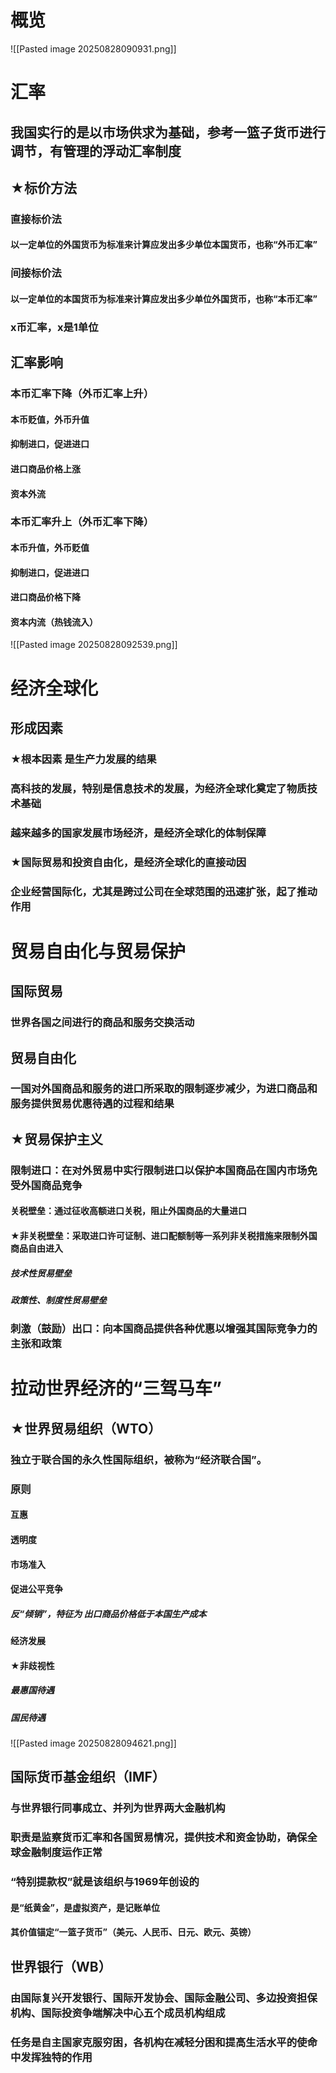 # 概览
![[Pasted image 20250828090931.png]]
# 汇率
## 我国实行的是以市场供求为基础，参考一篮子货币进行调节，有管理的浮动汇率制度
## ★标价方法
### 直接标价法
#### 以一定单位的外国货币为标准来计算应发出多少单位本国货币，也称“外币汇率”
### 间接标价法
#### 以一定单位的本国货币为标准来计算应发出多少单位外国货币，也称“本币汇率”
### x币汇率，x是1单位
## 汇率影响
### 本币汇率下降（外币汇率上升）
#### 本币贬值，外币升值
#### 抑制进口，促进进口
#### 进口商品价格上涨
#### 资本外流
### 本币汇率升上（外币汇率下降）
#### 本币升值，外币贬值
#### 抑制进口，促进进口
#### 进口商品价格下降
#### 资本内流（热钱流入）
![[Pasted image 20250828092539.png]]
# 经济全球化
## 形成因素
### ★根本因素 是生产力发展的结果
### 高科技的发展，特别是信息技术的发展，为经济全球化奠定了物质技术基础
### 越来越多的国家发展市场经济，是经济全球化的体制保障
### ★国际贸易和投资自由化，是经济全球化的直接动因
### 企业经营国际化，尤其是跨过公司在全球范围的迅速扩张，起了推动作用
# 贸易自由化与贸易保护
## 国际贸易
### 世界各国之间进行的商品和服务交换活动
## 贸易自由化
### 一国对外国商品和服务的进口所采取的限制逐步减少，为进口商品和服务提供贸易优惠待遇的过程和结果
## ★贸易保护主义
### 限制进口：在对外贸易中实行限制进口以保护本国商品在国内市场免受外国商品竞争
#### 关税壁垒：通过征收高额进口关税，阻止外国商品的大量进口
#### ★非关税壁垒：采取进口许可证制、进口配额制等一系列非关税措施来限制外国商品自由进入
##### 技术性贸易壁垒
##### 政策性、制度性贸易壁垒
### 刺激（鼓励）出口：向本国商品提供各种优惠以增强其国际竞争力的主张和政策
# 拉动世界经济的“三驾马车”
## ★世界贸易组织（WTO）
### 独立于联合国的永久性国际组织，被称为“经济联合国”。
### 原则
#### 互惠
#### 透明度
#### 市场准入
#### 促进公平竞争
##### 反“倾销”，特征为 出口商品价格低于本国生产成本
#### 经济发展
#### ★非歧视性
##### 最惠国待遇
##### 国民待遇
![[Pasted image 20250828094621.png]]
## 国际货币基金组织（IMF）
### 与世界银行同事成立、并列为世界两大金融机构
### 职责是监察货币汇率和各国贸易情况，提供技术和资金协助，确保全球金融制度运作正常
### “特别提款权”就是该组织与1969年创设的
#### 是“纸黄金”，是虚拟资产，是记账单位
#### 其价值锚定“一篮子货币”（美元、人民币、日元、欧元、英镑）
## 世界银行（WB）
### 由国际复兴开发银行、国际开发协会、国际金融公司、多边投资担保机构、国际投资争端解决中心五个成员机构组成
### 任务是自主国家克服穷困，各机构在减轻分困和提高生活水平的使命中发挥独特的作用